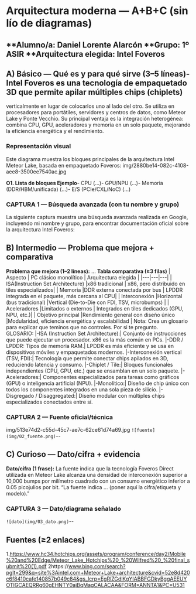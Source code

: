  # Arquitectura moderna — A+B+C (sin lío de diagramas)
 **Alumno/a: Daniel Lorente Alarcón
 **Grupo: 1º ASIR
 **Arquitectura elegida: Intel Foveros
--
## A) Básico — Qué es y para qué sirve (3–5 líneas)- Intel Foveros es una tecnología de empaquetado 3D que permite apilar múltiples chips (chiplets)
verticalmente en lugar de colocarlos uno al lado del otro. Se utiliza en procesadores para portátiles, servidores y centros de datos, 
como Meteor Lake y Ponte Vecchio. Su principal ventaja es la integración heterogénea: combina CPU, GPU, aceleradores y memoria en un solo paquete,
mejorando la eficiencia energética y el rendimiento.
 ### Representación visual 

Este diagrama muestra los bloques principales de la arquitectura Intel Meteor Lake, basada en empaquetado Foveros:
img/2880be14-082c-4108-aee8-3500ee7540ac.jpg

**O1. Lista de bloques Ejemplo**- CPU (…)- GPU/NPU (…)- Memoria (DDR/HBM/unificada) (…)- E/S (PCIe/CXL/NoC) (…)
 ### CAPTURA 1 — Búsqueda avanzada (con tu nombre y grupo)


La siguiente captura muestra una búsqueda avanzada realizada en Google, incluyendo mi nombre y grupo,
para encontrar documentación oficial sobre la arquitectura Intel Foveros:


## B) Intermedio — Problema que mejora + comparativa
 **Problema que mejora (1–2 líneas):** …
**Tabla comparativa (≥3 filas)**
 | Aspecto | PC clásico monolítico | Arquitectura elegida |
 |---|---|---|
 | ISA(Instruction Set Architecture) |x86 tradicional | x86, pero distribuido en tiles especializados|
 | Memoria |DDR externa conectada por bus | LPDDR integrada en el paquete, más cercana al CPU|
 | Interconexión |Horizontal (bus tradicional) |Vertical (Die-to-Die con FDI, TSV, microbumps) |
 | Aceleradores |Limitados o externos | Integrados en tiles dedicados (GPU, NPU, etc.)|
 | Objetivo principal |Rendimiento general con diseño único |Modularidad, eficiencia energética y escalabilidad |
 Nota: Crea un glosario para explicar que teminos que no controles. Por si
 te pregunto.  
 GLOSARIO:
|-ISA (Instruction Set Architecture):| Conjunto de instrucciones que puede ejecutar un procesador. x86 es la más común en PCs.
|-DDR / LPDDR: Tipos de memoria RAM.| LPDDR es más eficiente y se usa en dispositivos móviles y empaquetados modernos.
|-Interconexión vertical (TSV, FDI):| Tecnología que permite conectar chips apilados en 3D, reduciendo latencia y consumo.
|-Chiplet / Tile:| Bloques funcionales independientes (CPU, GPU, etc.) que se ensamblan en un solo paquete.
|-Aceleradores:| Componentes especializados para tareas como gráficos (GPU) o inteligencia artificial (NPU).
|-Monolítico:| Diseño de chip único con todos los componentes integrados en una sola pieza de silicio.
|-Disgregado / Disaggregated:| Diseño modular con múltiples chips especializados conectados entre sí.
### CAPTURA 2 — Fuente oficial/técnica
img/513e74d2-c55d-45c7-ae7c-62ce61d74a69.jpg
 `![fuente](img/02_fuente.png)`--
## C) Curioso — Dato/cifra + evidencia
 **Dato/cifra (1 frase):** La fuente indica que la tecnología Foveros Direct utilizada en Meteor Lake alcanza una densidad de interconexión superior a 10,000 bumps por milímetro cuadrado con un consumo energético inferior a 0.05 picojulios por bit.
 “La fuente indica … (poner aquí la
 cifra/etiqueta y modelo).”
 ### CAPTURA 3 — Dato/diagrama señalado
 
 `![dato](img/03_dato.png)`--
## Fuentes (≥2 enlaces)
 1.https://www.hc34.hotchips.org/assets/program/conference/day2/Mobile%20and%20Edge/Meteor_Lake_Hotchips%20_%20Wilfred%20_%20final_submit%20(1).pdf
 2https://www.bing.com/search?pglt=299&q=site%3Aintel.com+Meteor+Lake+architecture&cvid=52e8d420c6f8410cafe140857b049c84&gs_lcrp=EgRlZGdlKgYIABBFGDkyBggAEEUYOTIGCAEQRRg60gEHNTY0ajBqMagCALACAA&FORM=ANNTA1&PC=U531
